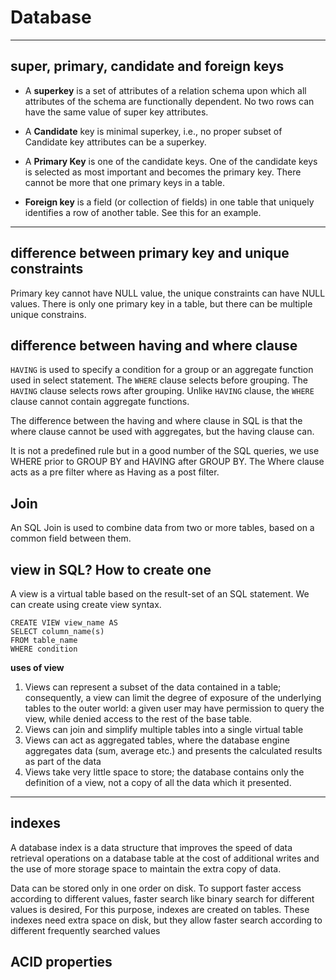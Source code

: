 # Database
---

## super, primary, candidate and foreign keys

- A **superkey** is a set of attributes of a relation schema upon which all attributes of the schema are functionally dependent. No two rows can have the same value of super key attributes.

- A **Candidate** key is minimal superkey, i.e., no proper subset of Candidate key attributes can be a superkey.

- A **Primary Key** is one of the candidate keys. One of the candidate keys is selected as most important and becomes the primary key. There cannot be more that one primary keys in a table.

- **Foreign key** is a field (or collection of fields) in one table that uniquely identifies a row of another table. See this for an example.

---

## difference between primary key and unique constraints

Primary key cannot have NULL value, the unique constraints can have NULL values. There is only one primary key in a table, but there can be multiple unique constrains.

## difference between having and where clause

`HAVING` is used to specify a condition for a group or an aggregate function used in select statement. The `WHERE` clause selects before grouping. The `HAVING` clause selects rows after grouping. Unlike `HAVING` clause, the `WHERE` clause cannot contain aggregate functions.

The difference between the having and where clause in SQL is that the where clause cannot be used with aggregates, but the having clause can.

It is not a predefined rule but  in a good number of the SQL queries, we use WHERE prior to GROUP BY and HAVING after GROUP BY. The Where clause acts as a pre filter where as Having as a post filter.

##  Join

An SQL Join is used to combine data from two or more tables, based on a common field between them.


## view in SQL? How to create one

A view is a virtual table based on the result-set of an SQL statement. We can create using create view syntax.

```
CREATE VIEW view_name AS
SELECT column_name(s)
FROM table_name
WHERE condition
```

**uses of view**

1. Views can represent a subset of the data contained in a table; consequently, a view can limit the degree of exposure of the underlying tables to the outer world: a given user may have permission to query the view, while denied access to the rest of the base table.
2. Views can join and simplify multiple tables into a single virtual table
3. Views can act as aggregated tables, where the database engine aggregates data (sum, average etc.) and presents the calculated results as part of the data
4. Views take very little space to store; the database contains only the definition of a view, not a copy of all the data which it presented.

---

## indexes

A database index is a data structure that improves the speed of data retrieval operations on a database table at the cost of additional writes and the use of more storage space to maintain the extra copy of data.

Data can be stored only in one order on disk. To support faster access according to different values, faster search like binary search for different values is desired, For this purpose, indexes are created on tables. These indexes need extra space on disk, but they allow faster search according to different frequently searched values







## ACID properties

